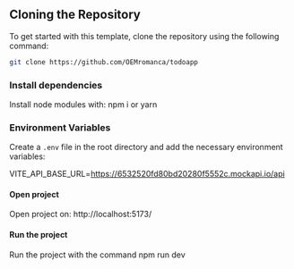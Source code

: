 ## Cloning the Repository

To get started with this template, clone the repository using the following command:

```bash
git clone https://github.com/OEMromanca/todoapp
```

### Install dependencies

Install node modules with:
npm i or yarn

### Environment Variables

Create a `.env` file in the root directory and add the necessary environment variables:

VITE_API_BASE_URL=https://6532520fd80bd20280f5552c.mockapi.io/api

#### Open project

Open project on:
http://localhost:5173/

#### Run the project

Run the project with the command
npm run dev

